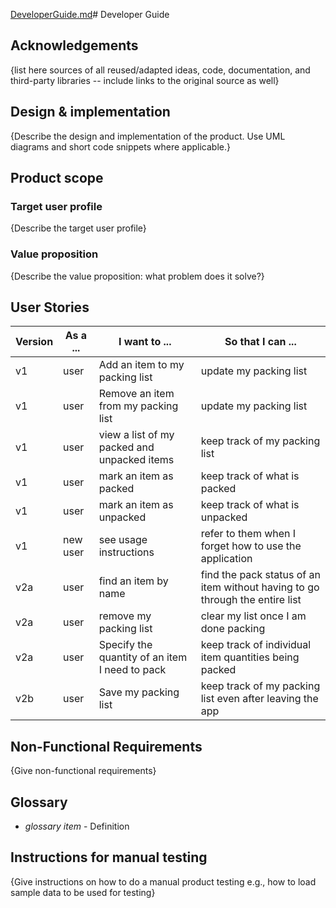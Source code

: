 [DeveloperGuide.md](DeveloperGuide.md)# Developer Guide

## Acknowledgements

{list here sources of all reused/adapted ideas, code, documentation, and third-party libraries -- include links to the
original source as well}

## Design & implementation

{Describe the design and implementation of the product. Use UML diagrams and short code snippets where applicable.}



## Product scope

### Target user profile

{Describe the target user profile}

### Value proposition

{Describe the value proposition: what problem does it solve?}

## User Stories

| Version | As a ... | I want to ...                                  | So that I can ...                                                            |
|---------|----------|------------------------------------------------|------------------------------------------------------------------------------|
| v1      | user     | Add an item to my packing list                 | update my packing list                                                       |
| v1      | user     | Remove an item from my packing list            | update my packing list                                                       |
| v1      | user     | view a list of my packed and unpacked items    | keep track of my packing list                                                |
| v1      | user     | mark an item as packed                         | keep track of what is packed                                                 |
| v1      | user     | mark an item as unpacked                       | keep track of what is unpacked                                               |
| v1      | new user | see usage instructions                         | refer to them when I forget how to use the application                       |
| v2a     | user     | find an item by name                           | find the pack status of an item without having to go through the entire list |
| v2a     | user     | remove my packing list                         | clear my list once I am done packing                                         |
| v2a     | user     | Specify the quantity of an item I need to pack | keep track of individual item quantities being packed                        |
| v2b     | user     | Save my packing list                           | keep track of my packing list even after leaving the app                     |

## Non-Functional Requirements

{Give non-functional requirements}

## Glossary

* *glossary item* - Definition

## Instructions for manual testing

{Give instructions on how to do a manual product testing e.g., how to load sample data to be used for testing}

